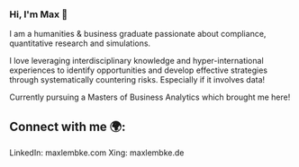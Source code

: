 ### Hi, I'm Max 👋

I am a humanities & business graduate passionate about compliance, quantitative research and simulations. 

I love leveraging interdisciplinary knowledge and hyper-international experiences to identify opportunities and develop effective strategies through systematically countering risks. Especially if it involves data!

Currently pursuing a Masters of Business Analytics which brought me here! 

## Connect with me 🌍: 
LinkedIn: maxlembke.com
Xing: maxlembke.de 

<!--
**maxlembke/maxlembke** is a ✨ _special_ ✨ repository because its `README.md` (this file) appears on your GitHub profile.

Here are some ideas to get you started:

- 🔭 I’m currently working on ...
- 🌱 I’m currently learning ...
- 👯 I’m looking to collaborate on ...
- 🤔 I’m looking for help with ...
- 💬 Ask me about ...
- 📫 How to reach me: ...
- 😄 Pronouns: ...
- ⚡ Fun fact: ...
-->

